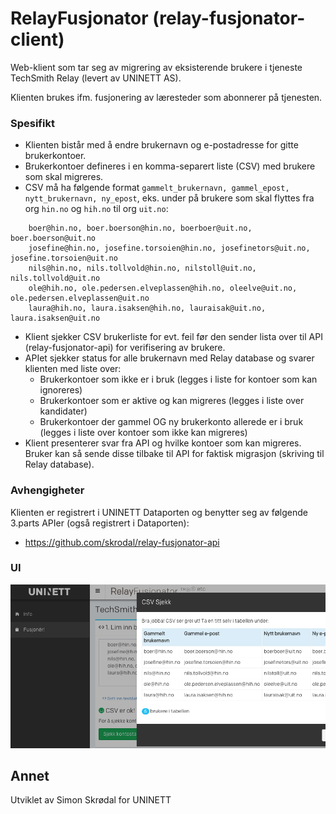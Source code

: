 # RelayFusjonator (relay-fusjonator-client)

Web-klient som tar seg av migrering av eksisterende brukere i tjeneste TechSmith Relay (levert av UNINETT AS). 

Klienten brukes ifm. fusjonering av læresteder som abonnerer på tjenesten. 

### Spesifikt

- Klienten bistår med å endre brukernavn og e-postadresse for gitte brukerkontoer.
- Brukerkontoer defineres i en komma-separert liste (CSV) med brukere som skal migreres. 
- CSV må ha følgende format `gammelt_brukernavn, gammel_epost, nytt_brukernavn, ny_epost`, eks. under på brukere som skal flyttes fra org `hin.no` og `hih.no` til org `uit.no`:

```
    boer@hin.no, boer.boerson@hin.no, boerboer@uit.no, boer.boerson@uit.no
    josefine@hin.no, josefine.torsoien@hin.no, josefinetors@uit.no, josefine.torsoien@uit.no
    nils@hin.no, nils.tollvold@hin.no, nilstoll@uit.no, nils.tollvold@uit.no
    ole@hih.no, ole.pedersen.elveplassen@hih.no, oleelve@uit.no, ole.pedersen.elveplassen@uit.no
    laura@hih.no, laura.isaksen@hih.no, lauraisak@uit.no, laura.isaksen@uit.no
```

- Klient sjekker CSV brukerliste for evt. feil før den sender lista over til API (relay-fusjonator-api) for verifisering av brukere. 
- APIet sjekker status for alle brukernavn med Relay database og svarer klienten med liste over:
   - Brukerkontoer som ikke er i bruk (legges i liste for kontoer som kan ignoreres)
   - Brukerkontoer som er aktive og kan migreres (legges i liste over kandidater)
   - Brukerkontoer der gammel OG ny brukerkonto allerede er i bruk (legges i liste over kontoer som ikke kan migreres) 
- Klient presenterer svar fra API og hvilke kontoer som kan migreres. Bruker kan så sende disse tilbake til API for faktisk migrasjon (skriving til Relay database).

### Avhengigheter

Klienten er registrert i UNINETT Dataporten og benytter seg av følgende 3.parts APIer (også registrert i Dataporten):

- https://github.com/skrodal/relay-fusjonator-api

### UI 

![Preview](/app/img/RelayFusjonator.png)

## Annet ##

Utviklet av Simon Skrødal for UNINETT